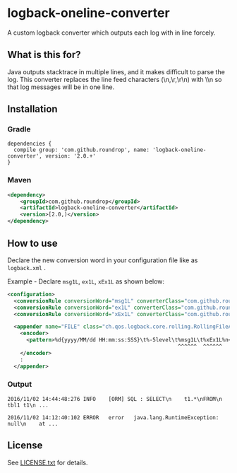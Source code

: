 # logback-oneline-converter

A custom logback converter which outputs each log with in line forcely.

## What is this for?

Java outputs stacktrace in multiple lines, and it makes difficult to parse the log.
This converter replaces the line feed characters (\n,\r,\r\n) with \\\n so that log messages will be in one line.

## Installation

### Gradle

```
dependencies {
  compile group: 'com.github.roundrop', name: 'logback-oneline-converter', version: '2.0.+'
}
```

### Maven

```xml
<dependency>
    <groupId>com.github.roundrop</groupId>
    <artifactId>logback-oneline-converter</artifactId>
    <version>[2.0,)</version>
</dependency>
```

## How to use

Declare the new conversion word in your configuration file like as `logback.xml` .

Example - Declare `msg1L`, `ex1L`, `xEx1L` as shown below:

```xml
<configuration>
  <conversionRule conversionWord="msg1L" converterClass="com.github.roundrop.logging.logback.OnelineMessageConverter" />
  <conversionRule conversionWord="ex1L" converterClass="com.github.roundrop.logging.logback.OnelineThrowableProxyConverter" />
  <conversionRule conversionWord="xEx1L" converterClass="com.github.roundrop.logging.logback.OnelineExtendedThrowableProxyConverter" />

  <appender name="FILE" class="ch.qos.logback.core.rolling.RollingFileAppender">
    <encoder>
      <pattern>%d{yyyy/MM/dd HH:mm:ss:SSS}\t%-5level\t%msg1L\t%xEx1L%n</pattern>
                                                      ^^^^^^  ^^^^^^
    </encoder>
    :
  </appender>
```

### Output

```
2016/11/02 14:44:48:276	INFO 	[ORM] SQL : SELECT\n    t1.*\nFROM\n    tbl1 t1\n ...
```

```
2016/11/02 14:12:40:102	ERROR	error	java.lang.RuntimeException: null\n    at ...
```

## License

See [LICENSE.txt](LICENSE.txt) for details.
